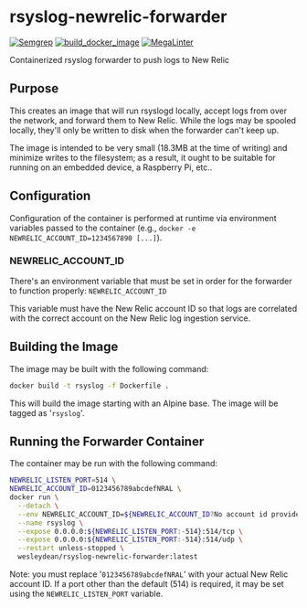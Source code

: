 # rsyslog-newrelic-forwarder

[![Semgrep](https://github.com/wesley-dean/rsyslog-newrelic-forwarder/actions/workflows/semgrep.yml/badge.svg)](https://github.com/wesley-dean/rsyslog-newrelic-forwarder/actions/workflows/semgrep.yml) 
[![build_docker_image](https://github.com/wesley-dean/rsyslog-newrelic-forwarder/actions/workflows/build_docker_image.yml/badge.svg)](https://github.com/wesley-dean/rsyslog-newrelic-forwarder/actions/workflows/build_docker_image.yml)
[![MegaLinter](https://github.com/wesley-dean/rsyslog-newrelic-forwarder/actions/workflows/megalinter.yml/badge.svg)](https://github.com/wesley-dean/rsyslog-newrelic-forwarder/actions/workflows/megalinter.yml)

Containerized rsyslog forwarder to push logs to New Relic

## Purpose

This creates an image that will run rsyslogd locally, accept logs
from over the network, and forward them to New Relic.  While the
logs may be spooled locally, they'll only be written to disk when
the forwarder can't keep up.

The image is intended to be very small (18.3MB at the time of
writing) and minimize writes to the filesystem; as a result, it
ought to be suitable for running on an embedded device, a
Raspberry Pi, etc..

## Configuration

Configuration of the container is performed at runtime via
environment variables passed to the container (e.g., `docker
-e NEWRELIC_ACCOUNT_ID=1234567890 [...]`).

### NEWRELIC\_ACCOUNT\_ID

There's an environment variable that must be set in order for
the forwarder to function properly: `NEWRELIC_ACCOUNT_ID`

This variable must have the New Relic account ID so that logs
are correlated with the correct account on the New Relic log
ingestion service.

## Building the Image

The image may be built with the following command:

```sh
docker build -t rsyslog -f Dockerfile .
```

This will build the image starting with an Alpine base.  The
image will be tagged as '`rsyslog`'.

## Running the Forwarder Container

The container may be run with the following command:

```sh
NEWRELIC_LISTEN_PORT=514 \
NEWRELIC_ACCOUNT_ID=0123456789abcdefNRAL \
docker run \
  --detach \
  --env NEWRELIC_ACCOUNT_ID=${NEWRELIC_ACCOUNT_ID?No account id provided} \
  --name rsyslog \
  --expose 0.0.0.0:${NEWRELIC_LISTEN_PORT:-514}:514/tcp \
  --expose 0.0.0.0:${NEWRELIC_LISTEN_PORT:-514}:514/udp \
  --restart unless-stopped \
  wesleydean/rsyslog-newrelic-forwarder:latest
```

Note: you must replace '`0123456789abcdefNRAL`' with your actual
New Relic account ID.  If a port other than the default (514) is
required, it may be set using the `NEWRELIC_LISTEN_PORT` variable.
